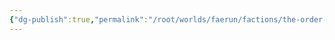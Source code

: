```yaml
---
{"dg-publish":true,"permalink":"/root/worlds/faerun/factions/the-order-of-the-gilded-eye/"}
---
```


